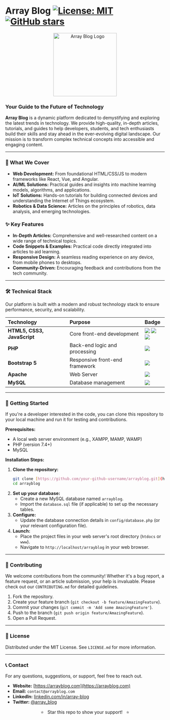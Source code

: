 # Array Blog [![License: MIT](https://img.shields.io/badge/License-MIT-yellow.svg)](https://opensource.org/licenses/MIT) [![GitHub stars](https://img.shields.io/github/stars/your-github-username/arrayblog?style=social)](https://github.com/your-github-username/arrayblog/stargazers)

<p align="center">
  <a href="https://arrayblog.com">
    <img src="https://arrayblog.com/assets/images/logo.png" alt="Array Blog Logo" width="200" height="auto">
  </a>
</p>

### Your Guide to the Future of Technology

**Array Blog** is a dynamic platform dedicated to demystifying and exploring the latest trends in technology. We provide high-quality, in-depth articles, tutorials, and guides to help developers, students, and tech enthusiasts build their skills and stay ahead in the ever-evolving digital landscape. Our mission is to transform complex technical concepts into accessible and engaging content.

---

### 🚀 What We Cover

* **Web Development:** From foundational HTML/CSS/JS to modern frameworks like React, Vue, and Angular.
* **AI/ML Solutions:** Practical guides and insights into machine learning models, algorithms, and applications.
* **IoT Solutions:** Hands-on tutorials for building connected devices and understanding the Internet of Things ecosystem.
* **Robotics & Data Science:** Articles on the principles of robotics, data analysis, and emerging technologies.

### ✨ Key Features

* **In-Depth Articles:** Comprehensive and well-researched content on a wide range of technical topics.
* **Code Snippets & Examples:** Practical code directly integrated into articles to aid learning.
* **Responsive Design:** A seamless reading experience on any device, from mobile phones to desktops.
* **Community-Driven:** Encouraging feedback and contributions from the tech community.

---

### 🛠️ Technical Stack

Our platform is built with a modern and robust technology stack to ensure performance, security, and scalability.

| Technology | Purpose | Badge |
| :--- | :--- | :--- |
| **HTML5, CSS3, JavaScript** | Core front-end development | ![](https://img.shields.io/badge/HTML5-E34F26?style=for-the-badge&logo=html5&logoColor=white) ![](https://img.shields.io/badge/CSS3-1572B6?style=for-the-badge&logo=css3&logoColor=white) ![](https://img.shields.io/badge/JavaScript-F7DF1E?style=for-the-badge&logo=javascript&logoColor=black) |
| **PHP** | Back-end logic and processing | ![](https://img.shields.io/badge/PHP-777BB4?style=for-the-badge&logo=php&logoColor=white) |
| **Bootstrap 5** | Responsive front-end framework | ![](https://img.shields.io/badge/Bootstrap-563D7C?style=for-the-badge&logo=bootstrap&logoColor=white) |
| **Apache** | Web Server | ![](https://img.shields.io/badge/Apache-D22128?style=for-the-badge&logo=apache&logoColor=white) |
| **MySQL** | Database management | ![](https://img.shields.io/badge/MySQL-005C84?style=for-the-badge&logo=mysql&logoColor=white) |

---

### 🚀 Getting Started

If you're a developer interested in the code, you can clone this repository to your local machine and run it for testing and contributions.

**Prerequisites:**
* A local web server environment (e.g., XAMPP, MAMP, WAMP)
* PHP (version 7.4+)
* MySQL

**Installation Steps:**
1.  **Clone the repository:**
    ```bash
    git clone [https://github.com/your-github-username/arrayblog.git](https://github.com/your-github-username/arrayblog.git)
    cd arrayblog
    ```
2.  **Set up your database:**
    * Create a new MySQL database named `arrayblog`.
    * Import the `database.sql` file (if applicable) to set up the necessary tables.
3.  **Configure:**
    * Update the database connection details in `config/database.php` (or your relevant configuration file).
4.  **Launch:**
    * Place the project files in your web server's root directory (`htdocs` or `www`).
    * Navigate to `http://localhost/arrayblog` in your web browser.

---

### 🤝 Contributing

We welcome contributions from the community! Whether it's a bug report, a feature request, or an article submission, your help is invaluable. Please check out our `CONTRIBUTING.md` for detailed guidelines.

1.  Fork the repository.
2.  Create your feature branch (`git checkout -b feature/AmazingFeature`).
3.  Commit your changes (`git commit -m 'Add some AmazingFeature'`).
4.  Push to the branch (`git push origin feature/AmazingFeature`).
5.  Open a Pull Request.

---

### 📄 License

Distributed under the MIT License. See `LICENSE.md` for more information.

---

### 📞 Contact

For any questions, suggestions, or support, feel free to reach out.

* **Website:** [https://arrayblog.com](https://arrayblog.com)
* **Email:** `contact@arrayblog.com`
* **LinkedIn:** [linkedin.com/in/array-blog](https://www.linkedin.com/in/array-blog-50596b376/)
* **Twitter:** [@array_blog](https://x.com/array_blog)

<p align="center">
  ⭐️ &nbsp; Star this repo to show your support! &nbsp; ⭐️
</p>
